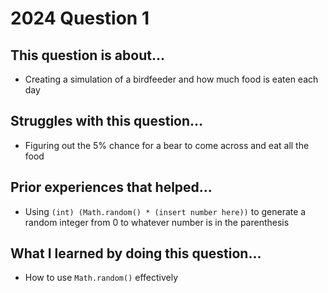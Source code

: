 # 2024 Question 1

## This question is about...
 - Creating a simulation of a birdfeeder and how much food is eaten each day

## Struggles with this question...
 - Figuring out the 5% chance for a bear to come across and eat all the food
## Prior experiences that helped...
 - Using `(int) (Math.random() * (insert number here))` to generate a random integer from 0 to whatever number is in the parenthesis
## What I learned by doing this question...
 - How to use `Math.random()` effectively 
